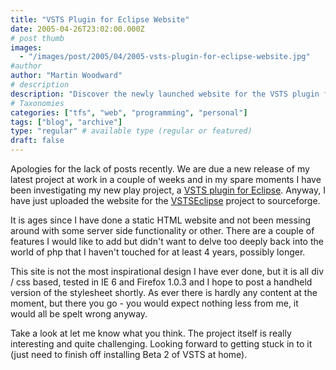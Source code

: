 ```yaml
---
title: "VSTS Plugin for Eclipse Website"
date: 2005-04-26T23:02:00.000Z
# post thumb
images:
  - "/images/post/2005/04/2005-vsts-plugin-for-eclipse-website.jpg"
#author
author: "Martin Woodward"
# description
description: "Discover the newly launched website for the VSTS plugin for Eclipse, featuring a basic design and insights into my ongoing project."
# Taxonomies
categories: ["tfs", "web", "programming", "personal"]
tags: ["blog", "archive"]
type: "regular" # available type (regular or featured)
draft: false
---
```


Apologies for the lack of posts recently. We are due a new release of my latest project at work in a couple of weeks and in my spare moments I have been investigating my new play project, a [VSTS plugin for Eclipse](http://www.vstseclipse.org). Anyway, I have just uploaded the website for the [VSTSEclipse](http://www.vstseclipse.org) project to sourceforge.

It is ages since I have done a static HTML website and not been messing around with some server side functionality or other. There are a couple of features I would like to add but didn't want to delve too deeply back into the world of php that I haven't touched for at least 4 years, possibly longer.

This site is not the most inspirational design I have ever done, but it is all div / css based, tested in IE 6 and Firefox 1.0.3 and I hope to post a handheld version of the stylesheet shortly. As ever there is hardly any content at the moment, but there you go - you would expect nothing less from me, it would all be spelt wrong anyway.

Take a look at let me know what you think. The project itself is really interesting and quite challenging. Looking forward to getting stuck in to it (just need to finish off installing Beta 2 of VSTS at home).
